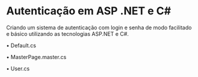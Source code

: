# Autenticação em ASP .NET e C#
Criando um sistema de autenticação com login e senha de modo facilitado e básico utilizando as tecnologias ASP.NET e C#.

• Default.cs

• MasterPage.master.cs

• User.cs
